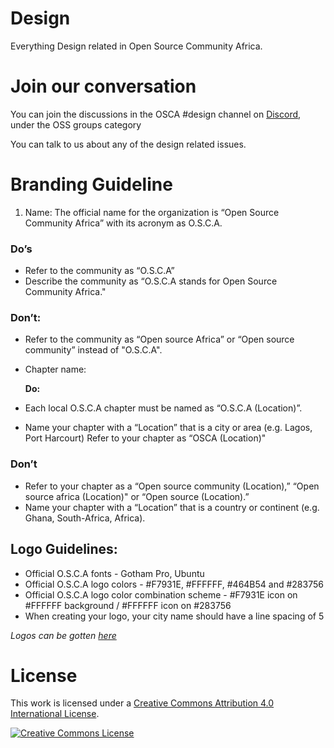 
# Design
Everything Design related in Open Source Community Africa.

# Join our conversation
You can join the discussions in the OSCA #design channel on <a rel="Discord" href="https://discord.gg/8STPZzN">Discord</a>, under the OSS groups category 

You can talk to us about any of the design related issues.


# Branding Guideline
1. Name: The official name for the organization is “Open Source Community Africa” with its acronym as O.S.C.A.

### Do’s

* Refer to the community as “O.S.C.A”
* Describe the community as “O.S.C.A stands for Open Source Community Africa."

### Don’t:

* Refer to the community as “Open source Africa” or “Open source community” instead of "O.S.C.A".
* Chapter name:

  **Do:**

* Each local O.S.C.A chapter must be named as “O.S.C.A \(Location\)”.
* Name your chapter with a “Location” that is a city or area \(e.g. Lagos, Port Harcourt\) Refer to your chapter as “OSCA \(Location\)"

### Don’t

* Refer to your chapter as a “Open source community \(Location\),” “Open source africa \(Location\)" or “Open source \(Location\).”
* Name your chapter with a “Location” that is a country or continent \(e.g. Ghana, South-Africa, Africa\).

## Logo Guidelines:

* Official O.S.C.A fonts - Gotham Pro, Ubuntu
* Official O.S.C.A logo colors - \#F7931E, \#FFFFFF, \#464B54 and \#283756
* Official O.S.C.A logo color combination scheme - #F7931E icon on #FFFFFF background / #FFFFFF icon on #283756
* When creating your logo, your city name should have a line spacing of 5

_Logos can be gotten_ [_here_](https://github.com/oscafrica/Design/tree/master/OSCA%20Assets/Logo_PNG:SVG)



# License

This work is licensed under 
a <a rel="license" href="http://creativecommons.org/licenses/by/4.0/">Creative Commons Attribution 4.0 International License</a>.

<a rel="license" href="http://creativecommons.org/licenses/by/4.0/"><img alt="Creative Commons License" style="border-width:0" src="https://i.creativecommons.org/l/by/4.0/88x31.png" /></a>

